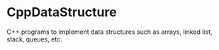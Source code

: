 # CppDataStructure
C++ programs to implement data structures such as arrays, linked list, stack, queues, etc.
